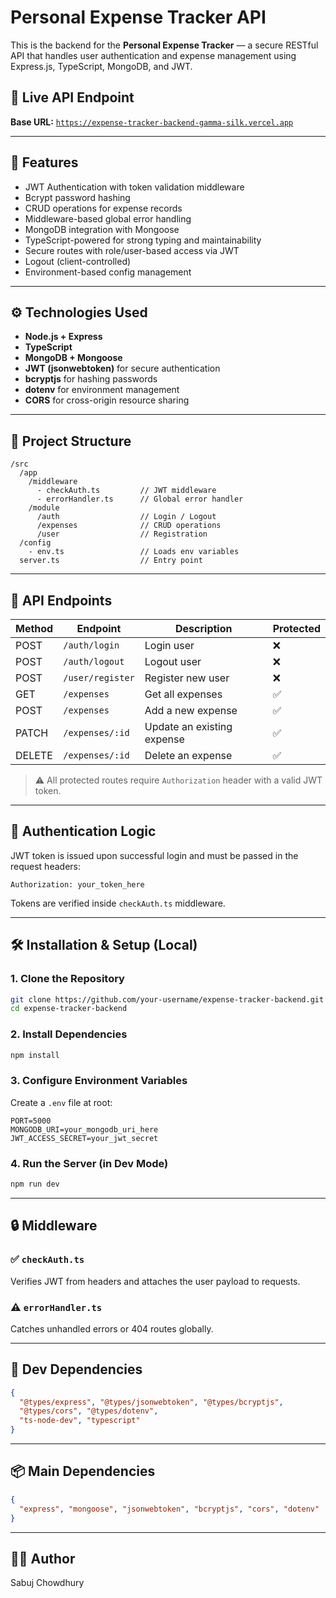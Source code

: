 # Personal Expense Tracker API

This is the backend for the **Personal Expense Tracker** — a secure RESTful API that handles user authentication and expense management using Express.js, TypeScript, MongoDB, and JWT.

## 🔗 Live API Endpoint

**Base URL:** [`https://expense-tracker-backend-gamma-silk.vercel.app`](https://expense-tracker-backend-gamma-silk.vercel.app)

---

## 🔐 Features

- JWT Authentication with token validation middleware
- Bcrypt password hashing
- CRUD operations for expense records
- Middleware-based global error handling
- MongoDB integration with Mongoose
- TypeScript-powered for strong typing and maintainability
- Secure routes with role/user-based access via JWT
- Logout (client-controlled)
- Environment-based config management

---

## ⚙️ Technologies Used

- **Node.js + Express**
- **TypeScript**
- **MongoDB + Mongoose**
- **JWT (jsonwebtoken)** for secure authentication
- **bcryptjs** for hashing passwords
- **dotenv** for environment management
- **CORS** for cross-origin resource sharing

---

## 📁 Project Structure

```
/src
  /app
    /middleware
      - checkAuth.ts         // JWT middleware
      - errorHandler.ts      // Global error handler
    /module
      /auth                  // Login / Logout
      /expenses              // CRUD operations
      /user                  // Registration
  /config
    - env.ts                 // Loads env variables
  server.ts                  // Entry point
```

---

## 🧪 API Endpoints

| Method | Endpoint         | Description                | Protected |
| ------ | ---------------- | -------------------------- | --------- |
| POST   | `/auth/login`    | Login user                 | ❌        |
| POST   | `/auth/logout`   | Logout user                | ❌        |
| POST   | `/user/register` | Register new user          | ❌        |
| GET    | `/expenses`      | Get all expenses           | ✅        |
| POST   | `/expenses`      | Add a new expense          | ✅        |
| PATCH  | `/expenses/:id`  | Update an existing expense | ✅        |
| DELETE | `/expenses/:id`  | Delete an expense          | ✅        |

> ⚠️ All protected routes require `Authorization` header with a valid JWT token.

---

## 🔐 Authentication Logic

JWT token is issued upon successful login and must be passed in the request headers:

```http
Authorization: your_token_here
```

Tokens are verified inside `checkAuth.ts` middleware.

---

## 🛠️ Installation & Setup (Local)

### 1. Clone the Repository

```bash
git clone https://github.com/your-username/expense-tracker-backend.git
cd expense-tracker-backend
```

### 2. Install Dependencies

```bash
npm install
```

### 3. Configure Environment Variables

Create a `.env` file at root:

```env
PORT=5000
MONGODB_URI=your_mongodb_uri_here
JWT_ACCESS_SECRET=your_jwt_secret
```

### 4. Run the Server (in Dev Mode)

```bash
npm run dev
```

---

## 🔒 Middleware

### ✅ `checkAuth.ts`

Verifies JWT from headers and attaches the user payload to requests.

### ⚠️ `errorHandler.ts`

Catches unhandled errors or 404 routes globally.

---

## 🧪 Dev Dependencies

```json
{
  "@types/express", "@types/jsonwebtoken", "@types/bcryptjs",
  "@types/cors", "@types/dotenv",
  "ts-node-dev", "typescript"
}
```

---

## 📦 Main Dependencies

```json
{
  "express", "mongoose", "jsonwebtoken", "bcryptjs", "cors", "dotenv"
}
```

---

## 👨‍💻 Author

Sabuj Chowdhury
